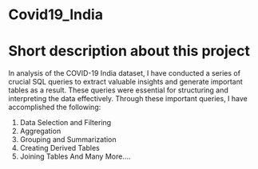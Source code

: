 # Covid19_India
# Short description about this project
In analysis of the COVID-19 India dataset, I have conducted a series of crucial SQL queries to extract valuable insights and generate important tables as a result. These queries were essential for structuring and interpreting the data effectively.
Through these important queries, I have accomplished the following:
1. Data Selection and Filtering
2. Aggregation
3. Grouping and Summarization
4. Creating Derived Tables
5. Joining Tables
And Many More....
